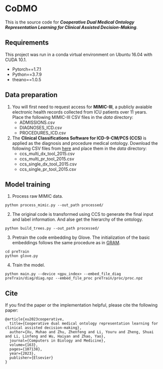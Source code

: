CoDMO
===
This is the source code for ***Cooperative Dual Medical Ontology Representation Learning for Clinical Assisted Decision-Making***.


Requirements
----
This project was run in a conda virtual environment on Ubuntu 16.04 with CUDA 10.1. 
+ Pytorch==1.7.1
+ Python==3.7.9
+ theano==1.0.5

Data preparation
----
1. You will first need to request access for **MIMIC-III**, a publicly avaiable electronic health records collected from ICU patients over 11 years. Place the following MIMIC-III CSV files in the *data* directory:
    + ADMISSIONS.csv
    + DIAGNOSES_ICD.csv
    + PROCEDURES_ICD.csv
2. The **Clinical Classifications Software for ICD-9-CM/PCS (CCS)** is applied as the diagnosis and procedure medical ontology. Download the following CSV files from [here] and place them in the *data* directory:
    + ccs_multi_dx_tool_2015.csv
    + ccs_multi_pr_tool_2015.csv
    + ccs_single_dx_tool_2015.csv
    + ccs_single_pr_tool_2015.csv
 
[here]:https://www.hcup-us.ahrq.gov/toolssoftware/ccs/ccs.jsp#download

Model training
----
1. Process raw MIMIC data.
```
python process_mimic.py --out_path processed/
```
2. The original code is transformed using CCS to generate the final input and label information. And alse get the hierarchy of the ontology.
```
python build_trees.py --out_path processed/
```
3. Pretrain the code embedding by Glove. The initialization of the basic embeddings follows the same procedure as in [GRAM].
```
cd preTrain
python glove.py
```
4. Train the model.
```
python main.py --device <gpu_index> --embed_file_diag preTrain/diag/diag.npz --embed_file_proc preTrain/proc/proc.npz
```
[GRAM]:https://github.com/mp2893/gram

Cite
----
If you find the paper or the implementation helpful, please cite the following paper:
```
@article{xu2023cooperative,
  title={Cooperative dual medical ontology representation learning for clinical assisted decision-making},
  author={Xu, Muhao and Zhu, Zhenfeng and Li, Youru and Zheng, Shuai and Li, Linfeng and Wu, Haiyan and Zhao, Yao},
  journal={Computers in Biology and Medicine},
  volume={163},
  pages={107138},
  year={2023},
  publisher={Elsevier}
}
```

